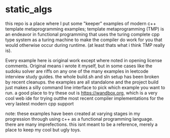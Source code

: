 # static_algs

this repo is a place where I put some "keeper" examples of modern c++ template metaprogramming examples; template metaprogramming (TMP) is an endeavor in functional programming that uses the turing complete cpp type system as a turing machine to make the compiler do work for you that would otherwise occur during runtime. (at least thats what i think TMP really is).


Every example here is original work except where noted in opening license comments. Original means i wrote it myself, but in some cases like the sudoku solver are riffs on any one of the many examples in leetcode interview study guides. the whole build.sh and sln setup has been broken by recent cleanups. the examples are all standalone and the project build just makes a silly command line interface to pick which example you want to run. a good place to try these out is https://wandbox.org, which is a very cool web ide for trying outthe most recent compiler implementations for the very lastest modern cpp support

note: these examples have been created at varying stages in my progression through using c++ as a functional programming language. there are many imprefections. this isnt meant to be a reference, merely a place to keep my cool but ugly toys.

